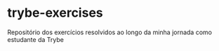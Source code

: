 # trybe-exercises
Repositório dos exercícios resolvidos ao longo da minha jornada como estudante da Trybe
